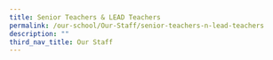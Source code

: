```yaml
---
title: Senior Teachers & LEAD Teachers
permalink: /our-school/Our-Staff/senior-teachers-n-lead-teachers
description: ""
third_nav_title: Our Staff
---
```

